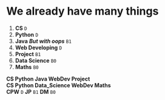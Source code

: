 # We already have many things
1. **CS** `D`
2. **Python** `D`
3. **Java** ***But with oops*** `B1`
4. **Web Developing** `D`
5. **Project** `B1`
6. **Data Science** `B0`
7. **Maths** `B0`

**CS Python Java WebDev Project** <br>
**CS Python Data_Science WebDev Maths** <br>
**CPW** `D`
**JP** `B1`
**DM** `B0`

